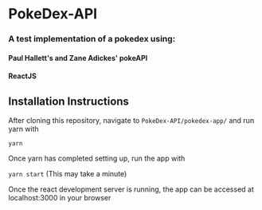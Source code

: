 # PokeDex-API
### A test implementation of a pokedex using:
#### Paul Hallett's and Zane Adickes' pokeAPI
#### ReactJS

## Installation Instructions
After cloning this repository, navigate to `PokeDex-API/pokedex-app/` and
run yarn with

`yarn`

Once yarn has completed setting up, run the app with

`yarn start` (This may take a minute)

Once the react development server is running, the app can be accessed at
localhost:3000 in your browser

